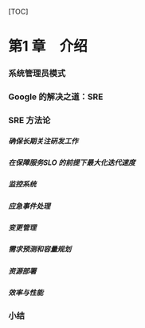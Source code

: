 [TOC]

# 第1 章　介绍

### 系统管理员模式 

### Google 的解决之道：SRE

### SRE 方法论

##### 	确保长期关注研发工作

#####     在保障服务SLO 的前提下最大化迭代速度

##### 	监控系统

#####     应急事件处理 

##### 	变更管理

##### 	需求预测和容量规划

##### 	资源部署

##### 	效率与性能

### 小结	





